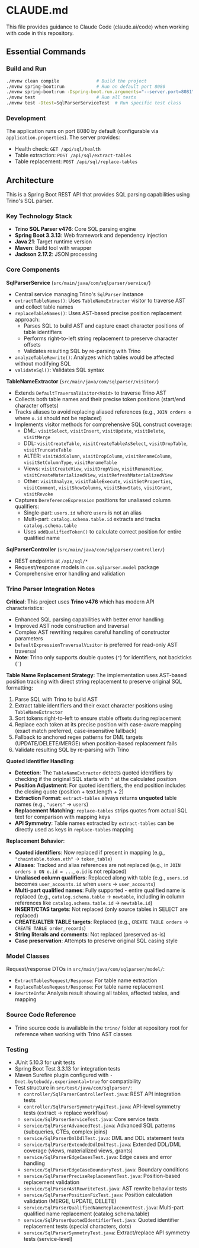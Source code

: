 # CLAUDE.md

This file provides guidance to Claude Code (claude.ai/code) when working with code in this repository.

## Essential Commands

### Build and Run
```bash
./mvnw clean compile              # Build the project
./mvnw spring-boot:run            # Run on default port 8080
./mvnw spring-boot:run -Dspring-boot.run.arguments="--server.port=8081"  # Run on custom port
./mvnw test                       # Run all tests
./mvnw test -Dtest=SqlParserServiceTest  # Run specific test class
```

### Development
The application runs on port 8080 by default (configurable via `application.properties`). The server provides:
- Health check: `GET /api/sql/health`
- Table extraction: `POST /api/sql/extract-tables`
- Table replacement: `POST /api/sql/replace-tables`

## Architecture

This is a Spring Boot REST API that provides SQL parsing capabilities using Trino's SQL parser.

### Key Technology Stack
- **Trino SQL Parser v476**: Core SQL parsing engine
- **Spring Boot 3.3.13**: Web framework and dependency injection
- **Java 21**: Target runtime version
- **Maven**: Build tool with wrapper
- **Jackson 2.17.2**: JSON processing

### Core Components

**SqlParserService** (`src/main/java/com/sqlparser/service/`)
- Central service managing Trino's `SqlParser` instance
- `extractTableNames()`: Uses `TableNameExtractor` visitor to traverse AST and collect table names
- `replaceTableNames()`: Uses AST-based precise position replacement approach:
  - Parses SQL to build AST and capture exact character positions of table identifiers
  - Performs right-to-left string replacement to preserve character offsets
  - Validates resulting SQL by re-parsing with Trino
- `analyzeTableRewrite()`: Analyzes which tables would be affected without modifying SQL
- `validateSql()`: Validates SQL syntax

**TableNameExtractor** (`src/main/java/com/sqlparser/visitor/`)
- Extends `DefaultTraversalVisitor<Void>` to traverse Trino AST
- Collects both table names and their precise token positions (start/end character offsets)
- Tracks aliases to avoid replacing aliased references (e.g., `JOIN orders o` where `o.id` should not be replaced)
- Implements visitor methods for comprehensive SQL construct coverage:
  - DML: `visitSelect`, `visitInsert`, `visitUpdate`, `visitDelete`, `visitMerge`
  - DDL: `visitCreateTable`, `visitCreateTableAsSelect`, `visitDropTable`, `visitTruncateTable`
  - ALTER: `visitAddColumn`, `visitDropColumn`, `visitRenameColumn`, `visitSetColumnType`, `visitRenameTable`
  - Views: `visitCreateView`, `visitDropView`, `visitRenameView`, `visitCreateMaterializedView`, `visitRefreshMaterializedView`
  - Other: `visitAnalyze`, `visitTableExecute`, `visitSetProperties`, `visitComment`, `visitShowColumns`, `visitShowStats`, `visitGrant`, `visitRevoke`
- Captures `DereferenceExpression` positions for unaliased column qualifiers:
  - Single-part: `users.id` where `users` is not an alias
  - Multi-part: `catalog.schema.table.id` extracts and tracks `catalog.schema.table`
  - Uses `addQualifiedToken()` to calculate correct position for entire qualified name

**SqlParserController** (`src/main/java/com/sqlparser/controller/`)
- REST endpoints at `/api/sql/*`
- Request/response models in `com.sqlparser.model` package
- Comprehensive error handling and validation

### Trino Parser Integration Notes

**Critical**: This project uses **Trino v476** which has modern API characteristics:
- Enhanced SQL parsing capabilities with better error handling
- Improved AST node construction and traversal
- Complex AST rewriting requires careful handling of constructor parameters
- `DefaultExpressionTraversalVisitor` is preferred for read-only AST traversal
- **Note**: Trino only supports double quotes (`"`) for identifiers, not backticks (`` ` ``)

**Table Name Replacement Strategy**:
The implementation uses AST-based position tracking with direct string replacement to preserve original SQL formatting:
1. Parse SQL with Trino to build AST
2. Extract table identifiers and their exact character positions using `TableNameExtractor`
3. Sort tokens right-to-left to ensure stable offsets during replacement
4. Replace each token at its precise position with case-aware mapping (exact match preferred, case-insensitive fallback)
5. Fallback to anchored regex patterns for DML targets (UPDATE/DELETE/MERGE) when position-based replacement fails
6. Validate resulting SQL by re-parsing with Trino

**Quoted Identifier Handling**:
- **Detection**: The `TableNameExtractor` detects quoted identifiers by checking if the original SQL starts with `"` at the calculated position
- **Position Adjustment**: For quoted identifiers, the end position includes the closing quote (position + text.length + 2)
- **Extraction Format**: `extract-tables` always returns **unquoted** table names (e.g., `"users"` → `users`)
- **Replacement Matching**: `replace-tables` strips quotes from actual SQL text for comparison with mapping keys
- **API Symmetry**: Table names extracted by `extract-tables` can be directly used as keys in `replace-tables` mapping

**Replacement Behavior**:
- **Quoted identifiers**: Now replaced if present in mapping (e.g., `"chaintable.token.eth"` → `token_table`)
- **Aliases**: Tracked and alias references are not replaced (e.g., in `JOIN orders o ON o.id = ...`, `o.id` is not replaced)
- **Unaliased column qualifiers**: Replaced along with table (e.g., `users.id` becomes `user_accounts.id` when `users` → `user_accounts`)
- **Multi-part qualified names**: Fully supported - entire qualified name is replaced (e.g., `catalog.schema.table` → `newtable`, including in column references like `catalog.schema.table.id` → `newtable.id`)
- **INSERT/CTAS targets**: Not replaced (only source tables in SELECT are replaced)
- **CREATE/ALTER TABLE targets**: Replaced (e.g., `CREATE TABLE orders` → `CREATE TABLE order_records`)
- **String literals and comments**: Not replaced (preserved as-is)
- **Case preservation**: Attempts to preserve original SQL casing style

### Model Classes
Request/response DTOs in `src/main/java/com/sqlparser/model/`:
- `ExtractTablesRequest/Response`: For table name extraction
- `ReplaceTablesRequest/Response`: For table name replacement
- `RewriteInfo`: Analysis result showing all tables, affected tables, and mapping

### Source Code Reference
- Trino source code is available in the `trino/` folder at repository root for reference when working with Trino AST classes

### Testing
- JUnit 5.10.3 for unit tests
- Spring Boot Test 3.3.13 for integration tests
- Maven Surefire plugin configured with `-Dnet.bytebuddy.experimental=true` for compatibility
- Test structure in `src/test/java/com/sqlparser/`:
  - `controller/SqlParserControllerTest.java`: REST API integration tests
  - `controller/SqlParserSymmetryApiTest.java`: API-level symmetry tests (extract → replace workflow)
  - `service/SqlParserServiceTest.java`: Core service tests
  - `service/SqlParserAdvancedTest.java`: Advanced SQL patterns (subqueries, CTEs, complex joins)
  - `service/SqlParserDmlDdlTest.java`: DML and DDL statement tests
  - `service/SqlParserExtendedDdlDmlTest.java`: Extended DDL/DML coverage (views, materialized views, grants)
  - `service/SqlParserEdgeCasesTest.java`: Edge cases and error handling
  - `service/SqlParserEdgeCaseBoundaryTest.java`: Boundary conditions
  - `service/SqlParserPreciseReplacementTest.java`: Position-based replacement validation
  - `service/SqlParserAstRewriteTest.java`: AST rewrite behavior tests
  - `service/SqlParserPositionFixTest.java`: Position calculation validation (MERGE, UPDATE, DELETE)
  - `service/SqlParserQualifiedNameReplacementTest.java`: Multi-part qualified name replacement (catalog.schema.table)
  - `service/SqlParserQuotedIdentifierTest.java`: Quoted identifier replacement tests (special characters, dots)
  - `service/SqlParserSymmetryTest.java`: Extract/replace API symmetry tests (service-level)